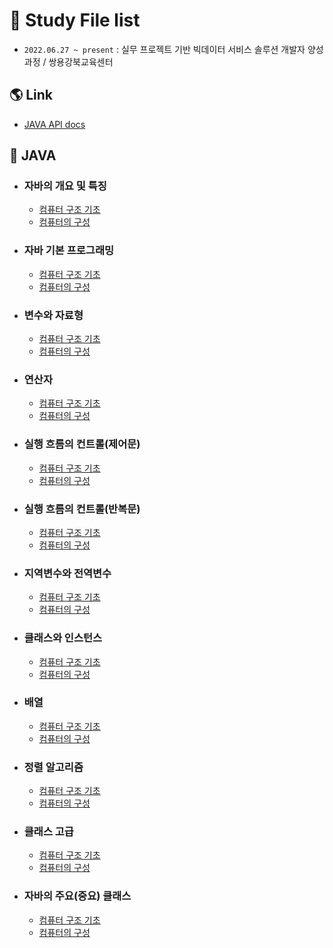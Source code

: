 # 🏫 Study File list

- `2022.06.27 ~ present` : 실무 프로젝트 기반 빅데이터 서비스 솔루션 개발자 양성과정 / 쌍용강북교육센터
 
 ## 🌎 Link
 - [JAVA API docs](https://docs.oracle.com/javase/8/docs/api/)


## 📌 JAVA

- ### 자바의 개요 및 특징

  - [컴퓨터 구조 기초]()
  - [컴퓨터의 구성]()
  
  
- ### 자바 기본 프로그래밍

  - [컴퓨터 구조 기초]()
  - [컴퓨터의 구성]()
  
  
- ### 변수와 자료형

  - [컴퓨터 구조 기초]()
  - [컴퓨터의 구성]()



- ### 연산자

  - [컴퓨터 구조 기초]()
  - [컴퓨터의 구성]()
  
  
- ### 실행 흐름의 컨트롤(제어문)

  - [컴퓨터 구조 기초]()
  - [컴퓨터의 구성]()
  
  
- ### 실행 흐름의 컨트롤(반복문)

  - [컴퓨터 구조 기초]()
  - [컴퓨터의 구성]()
  
  
- ### 지역변수와 전역변수

  - [컴퓨터 구조 기초]()
  - [컴퓨터의 구성]()
   
  
- ### 클래스와 인스턴스

  - [컴퓨터 구조 기초]()
  - [컴퓨터의 구성]() 
    
  
- ### 배열

  - [컴퓨터 구조 기초]()
  - [컴퓨터의 구성]()
    
  
- ### 정렬 알고리즘

  - [컴퓨터 구조 기초]()
  - [컴퓨터의 구성]()
  
  
- ### 클래스 고급

  - [컴퓨터 구조 기초]()
  - [컴퓨터의 구성]()
    
  
- ### 자바의 주요(중요) 클래스

  - [컴퓨터 구조 기초]()
  - [컴퓨터의 구성]()
  
  
  
  
